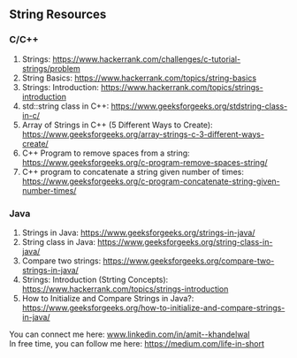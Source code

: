 ## String Resources

### C/C++
1. Strings:  https://www.hackerrank.com/challenges/c-tutorial-strings/problem  
2. String Basics: https://www.hackerrank.com/topics/string-basics  
3. Strings: Introduction: https://www.hackerrank.com/topics/strings-introduction  
4. std::string class in C++: https://www.geeksforgeeks.org/stdstring-class-in-c/  
5. Array of Strings in C++ (5 Different Ways to Create): https://www.geeksforgeeks.org/array-strings-c-3-different-ways-create/   
6. C++ Program to remove spaces from a string: https://www.geeksforgeeks.org/c-program-remove-spaces-string/  
7. C++ program to concatenate a string given number of times: https://www.geeksforgeeks.org/c-program-concatenate-string-given-number-times/  

### Java
1. Strings in Java: https://www.geeksforgeeks.org/strings-in-java/  
2. String class in Java: https://www.geeksforgeeks.org/string-class-in-java/  
3. Compare two strings: https://www.geeksforgeeks.org/compare-two-strings-in-java/ 
4. Strings: Introduction (Strting Concepts): https://www.hackerrank.com/topics/strings-introduction  
5. How to Initialize and Compare Strings in Java?: https://www.geeksforgeeks.org/how-to-initialize-and-compare-strings-in-java/  


You can connect me here: www.linkedin.com/in/amit--khandelwal  
In free time, you can follow me here: https://medium.com/life-in-short  
